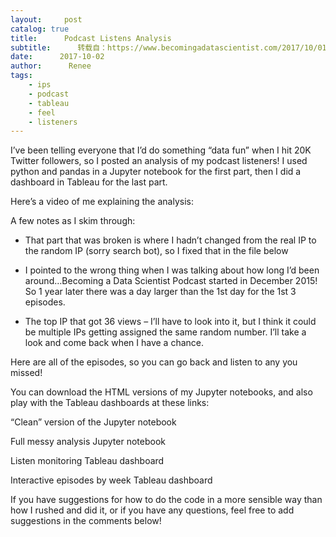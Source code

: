 ```yaml
---
layout:     post
catalog: true
title:      Podcast Listens Analysis
subtitle:      转载自：https://www.becomingadatascientist.com/2017/10/01/podcast-listens-analysis/
date:      2017-10-02
author:      Renee
tags:
    - ips
    - podcast
    - tableau
    - feel
    - listeners
---
```


I’ve been telling everyone that I’d do something “data fun” when I hit 20K Twitter followers, so I posted an analysis of my podcast listeners! I used python and pandas in a Jupyter notebook for the first part, then I did a dashboard in Tableau for the last part.

Here’s a video of me explaining the analysis:


A few notes as I skim through:

- That part that was broken is where I hadn’t changed from the real IP to the random IP (sorry search bot), so I fixed that in the file below

- I pointed to the wrong thing when I was talking about how long I’d been around…Becoming a Data Scientist Podcast started in December 2015! So 1 year later there was a day larger than the 1st day for the 1st 3 episodes.

- The top IP that got 36 views – I’ll have to look into it, but I think it could be multiple IPs getting assigned the same random number. I’ll take a look and come back when I have a chance.


Here are all of the episodes, so you can go back and listen to any you missed!

You can download the HTML versions of my Jupyter notebooks, and also play with the Tableau dashboards at these links:

“Clean” version of the Jupyter notebook

Full messy analysis Jupyter notebook

Listen monitoring Tableau dashboard

Interactive episodes by week Tableau dashboard

If you have suggestions for how to do the code in a more sensible way than how I rushed and did it, or if you have any questions, feel free to add suggestions in the comments below! 
